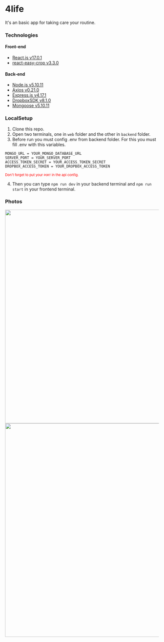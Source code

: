 # 4life
It's an basic app for taking care your routine.

### Technologies
#### Front-end
* [React.js v17.0.1](https://github.com/facebook/react)
* [react-easy-crop v3.3.0](https://github.com/ricardo-ch/react-easy-crop)



#### Back-end
* [Node.js v5.10.11](https://github.com/nodejs/node)
* [Axios v0.21.0](https://github.com/axios/axios)
* [Express.js v4.17.1](https://github.com/expressjs/express)
* [DropboxSDK v8.1.0](https://github.com/dropbox/dropbox-sdk-js)
* [Mongoose v5.10.11](https://github.com/Automattic/mongoose)



### LocalSetup
1. Clone this repo.
2. Open two terminals, one in ```web``` folder and the other in ```backend``` folder.
3. Before run you must config .env from backend folder. For this you must fill .env with this variables.
```
MONGO_URL = YOUR_MONGO_DATABASE_URL
SERVER_PORT = YOUR_SERVER_PORT
ACCESS_TOKEN_SECRET = YOUR_ACCESS_TOKEN_SECRET
DROPBOX_ACCESS_TOKEN = YOUR_DROPBOX_ACCESS_TOKEN
```
<span style="color:red; font-size: 80%;">Don't forget to put your ```PORT``` in the api config.</span>

4. Then you can type ```npm run dev``` in your backend terminal and ```npm run start``` in your frontend terminal.



### Photos

<img src="https://i.imgur.com/SP6LCU7.png" width="700"/>

<img src="https://i.imgur.com/LOmbGzU.png" width="700"/>